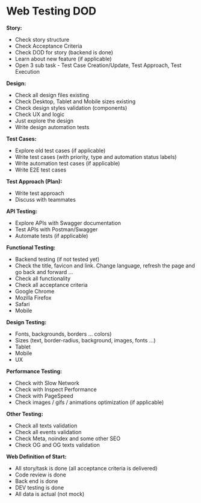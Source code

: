 # Web Testing DOD
**Story:**
- Check story structure
- Check Acceptance Criteria
- Check DOD for story (backend is done)
- Learn about new feature (if applicable)
- Open 3 sub task - Test Case Creation/Update, Test Approach, Test Execution

**Design:**
- Check all design files existing
- Check Desktop, Tablet and Mobile sizes existing
- Check design styles validation (components)
- Check UX and logic
- Just explore the design
- Write design automation tests

**Test Cases:**
- Explore old test cases (if applicable)
- Write test cases (with priority, type and automation status labels)
- Write automation test cases (if applicable)
- Write E2E test cases

**Test Approach (Plan):**
- Write test approach
- Discuss with teammates

**API Testing:**
- Explore APIs with Swagger documentation
- Test APIs with Postman/Swagger
- Automate tests (if applicable)

**Functional Testing:**
- Backend testing (if not tested yet)
- Check the title, favicon and link. Change language, refresh the page and go back and forward ...
- Check all functionality
- Check all acceptance criteria
- Google Chrome
- Mozilla Firefox
- Safari
- Mobile

**Design Testing:**
- Fonts, backgrounds, borders ... colors)
- Sizes (text, border-radius, background, images, fonts ...)
- Tablet
- Mobile
- UX

**Performance Testing:**
- Check with Slow Network
- Check with Inspect Performance
- Check with PageSpeed
- Check images / gifs / animations optimization (if applicable)

**Other Testing:**
- Check all texts validation
- Check all events validation
- Check Meta, noindex and some other SEO
- Check OG and OG texts validation

**Web Definition of Start:**
- All story/task is done (all acceptance criteria is delivered)
- Code review is done
- Back end is done
- DEV testing is done
- All data is actual (not mock)
